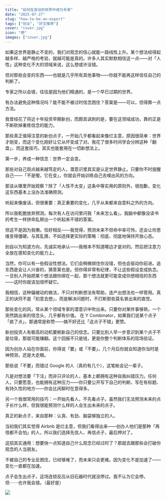```yaml
---
title: "如何在变动的世界中成为专家"
date: "2025-07-27"
slug: "how-to-be-an-expert"
tags: ["创业", "好文推荐"]
cover: "cover.jpg"
icon: "😎"
images: ["cover.jpg"]
---
```

如果这世界是静止不变的，我们对观念的信心就能一路线性上升。某个想法经得起越多样、越严格的考验，就越可能是真的。许多人其实默默相信这一点——对「人性」这种变化不大的领域来说，这么想或许没错。



但对那些会变的东西——也就是几乎所有其他事物——你就不能再这样信任自己的判断了。



专家之所以会错，往往是因为他们精通的，是一个早已过期的世界。



有办法避免这种情况吗？能不能不被过时信念困住？答案是——可以，但得靠一点方法。



我曾经花了将近十年投资早期新创，而颇具讽刺的是，要在这领域成功，靠的正是不断砍掉重练信念的能力。



那些真正值得注意的新创点子，一开始几乎都看起来像烂主意，原因很简单：世界才刚变，而这个变化刚好让它从坏变成了对。我花了很多时间学会分辨这种「翻盘」，而这套技巧，其实也能套用在一切新想法上。



第一步，养成一种信念：世界一定会变。



那些对自己观点越来越笃定的人，潜意识里其实是认定世界静止。只要你不时提醒自己——「不是喔，它在变」，你就会开始训练自己去嗅出风的方向。



那该从哪里开始观察？除了「人性不太变」这条中等实用的原则外，很抱歉，变化这东西基本上没办法准确预测。



听起来像废话，但很重要：真正重要的变化，几乎从来都来自意料之外的方向。



所以我乾脆放弃预测。每次有人在访问里问我「未来怎么看」，我脑中都像没读书的考生一样拼命乱掰出一个听起来不错的答案。



但这不是因为我懒。恰好相反——我觉得，预测未来不但命中率可怜，还会让你思维变得僵硬。与其乱猜，不如选择更实际的策略：彻底、彻底地保持开放心态。



别自以为知道方向，先诚实地承认——我根本不知道哪边才是对的。然后把注意力全放在感知变化的能力上。



当然，你可以有一些假设性想法。它们会稍微绑住你没错，但也会驱动你前进。追东西是会让人兴奋的，猜答案也是。但你得非常有纪律，不让这些假设变成执念。
一旦别人开始把某个想法跟你绑在一起，那个想法就更可能变成你想相信的东西——这时你就该加倍怀疑它。



我相信，这种偏被动的做法，不只对判断想法有帮助，连产出想法也一样管用。真正的诀窍不是「刻意去想」，而是解决问题时，不打断那些莫名冒出来的直觉。



那些变化的风，常从某个领域专家的潜意识中吹出来。只要你对某件事够熟，一个突然跳出来的怪念头，几乎都有价值。
在 Y Combinator，如果我们说某个点子「疯了点」，那通常是称赞——搞不好还比「这点子不错」更赞。



新创投资人有极高的动机要刷新自己的信念。只要比别人早一步意识到某个点子不是垃圾，那就可能赚翻。这个回报不只是钱，更是你整个判断体系的现场验证。



因为创办人站在你面前，你得说「要」或「不要」，几个月后你就会知道你当时是神预测，还是大走眼。



那些说「不要」而错过 Google 的人（真的有几个），这笔帐会记一辈子。



凡是对想法要「下注」而非只评论的人，基本上都拥有这种自我纠错压力。任何人，只要愿意，也能拥有这种压力——你只要公开写下自己的判断。写在有标题、有持久性的地方——你会比闲聊时在意得多。



另一个我很常用的技巧：一开始先看人，不先看点子。虽然我们无法预测未来的点子长什么样，但我很能预测什么样的人会生出未来的点子。



真正的新点子，来自那种：认真、有劲、脑袋够独立的人。



当初我们其实觉得 Airbnb 是烂主意，但我们看得出来——创办人他们是那种「再怪都不会怕」的人，所以我们选择先信人、再信点子，最后押对了。



这招其实通用：想要快一点知道自己什么观念已经过时了？那就去跟那些会打破你观念的人当朋友。



不被自己的专业反困住，已经够难了，而未来只会更难。因为变化不是加速了——变化一直都在加速。



点子会生出点子，这场连锁反应从旧石器时代就没停过。我不认为它会停。
但⋯⋯也许我会错。（最好是）




![](https://prod-files-secure.s3.us-west-2.amazonaws.com/112d0858-5090-4d34-a606-b75eb8d65fd2/46476355-9cf3-4e99-9b7a-3531bc426380/1000202064.png?X-Amz-Algorithm=AWS4-HMAC-SHA256&X-Amz-Content-Sha256=UNSIGNED-PAYLOAD&X-Amz-Credential=ASIAZI2LB4662KDI6ZPU%2F20250927%2Fus-west-2%2Fs3%2Faws4_request&X-Amz-Date=20250927T183744Z&X-Amz-Expires=3600&X-Amz-Security-Token=IQoJb3JpZ2luX2VjECIaCXVzLXdlc3QtMiJHMEUCIEZORMk2g2e4OwivAZ2hCSeJmuFlUrazESwvnhIf5L7VAiEAkfhEleRFu0JK7LSe0ysrEfcrUIRlm3GE6vEi%2F4MaFVEqiAQIq%2F%2F%2F%2F%2F%2F%2F%2F%2F%2F%2FARAAGgw2Mzc0MjMxODM4MDUiDKwXRKVVZZgBG6I6GSrcA1XjwTBOg3YWRL68KzyuWMTDKjrR2zdKgxB5tZq6yfhFhZbJ4Xdu5R%2FAcYwD81YdW72GzpNwpVB%2BnROjYrfR%2BHz4PWJSw70%2FZI46CCFhqixbyVQ4iEAEAigv8XSoMbjU0zKXnoWGgGjSsS0VHNDX7%2BWvg8w5m7WKzglBaut561ddXsKXBPsiSB3qW%2FpCHgoCpD8W2zXChCK%2FaUjjDJ%2BCMsI17SNii8JaMt3oaHovyrAExMvo9kOl3FeapzQNa%2Fxjy63AsVhBHB45GM%2F5Y4h6kQ5lTIyvtX%2BzgMZiL%2FO1yKucxZB7EqbwpdjGkrf0oQADTK6e84XIT9dmfWvYqO05i7UPDVY2q1fN4TE0cLXaL6wtLwdxdPyB4PvsY%2FFL51pR9AcvCFiDWgHny%2BFNzroyKqHNTChddfWYRkLl%2FzHRTDv5dCsWMaZjUVX%2BG1ifx1r5PfFACHT3YXOyN%2FbpyPROWmXi4JYxwD8BHlDX35gcCUJTG050YIA%2B%2F8e06fhpn3F9kQf5mmvyWT2ER0UNb9S6G7PSZAcBmJRyAJbgMFD5RU2MFrAnJzX%2Bjs5luaeMhkzxYvh3JGFvdr%2Fs9ev%2Fq79qsT18hpVUUb%2BxxTsid6ju%2Bly%2B8h3KxnKnPs3UaCCrMP3I4MYGOqUBT1DKAMY9q3IVoGIrq4BVQEA%2BqOcYJFKqyCe13alNa40cV5nBu9B%2FU2KIz2jz5krzCrC5XXM7aplQMve6i%2BeXUWk9CcDls1nLjvlqW%2B7Gddy2iADnta47lmzgCYmkEYNQS42HzIx34qu4Zy2ORoQI%2FQva1u1nyeGzVIHwDarMQ3ngYMCvPiMBtVrvC%2BxHiOYrYNvMdWicrRiIL6R0dA9JnHA2VtVl&X-Amz-Signature=401cb5c96002aeebbdfb3c6319e0930b954b72af3744ea06d64df483e5fdea15&X-Amz-SignedHeaders=host&x-amz-checksum-mode=ENABLED&x-id=GetObject)

